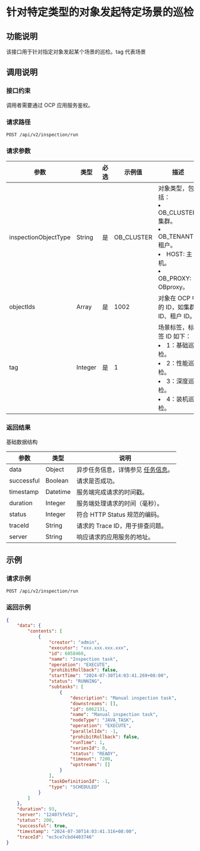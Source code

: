 # 针对特定类型的对象发起特定场景的巡检

## 功能说明

该接口用于针对指定对象发起某个场景的巡检。tag 代表场景

## 调用说明

### 接口约束

调用者需要通过 OCP 应用服务鉴权。

### 请求路径

`POST /api/v2/inspection/run`

### 请求参数

|  参数  |  类型  |  必选  |  示例值  |  描述  |
|--------|--------|--------|----------|--------|
|  inspectionObjectType  |  String  |  是  |  OB_CLUSTER  |  对象类型，包括：<li>OB_CLUSTER: 集群。</li><li>OB_TENANT: 租户。</li><li> HOST: 主机。</li><li> OB_PROXY: OBproxy。</li> |
|  objectIds  |  Array  |  是  |  1002  |  对象在 OCP 中的 ID，如集群 ID、租户 ID。 |
|  tag  |  Integer  |  是  |  1  |  场景标签，标签 ID 如下：<li>1：基础巡检。</li><li>2：性能巡检。</li><li>3：深度巡检。</li><li>4：装机巡检。</li> |

### 返回结果

基础数据结构

|  参数  |  类型  |  说明  |
|--------|--------|--------|
|  data  |  Object  |  异步任务信息，详情参见 [任务信息](../400.task-return-structure.md)。  |
|  successful  |  Boolean |  请求是否成功。 |
|  timestamp |  Datetime  |  服务端完成请求的时间戳。  |
|  duration |  Integer  |  服务端处理请求的时间（毫秒）。  |
|  status |  Integer  |  符合 HTTP Status 规范的编码。  |
|  traceId |  String  |  请求的 Trace ID，用于排查问题。  |
|  server  |  String  |  响应请求的应用服务的地址。  |

## 示例

### 请求示例

`POST /api/v2/inspection/run`

### 返回示例

```JSON
{
    "data": {
        "contents": [
            {
                "creator": "admin",
                "executor": "xxx.xxx.xxx.xxx",
                "id": 6058460,
                "name": "Inspection task",
                "operation": "EXECUTE",
                "prohibitRollback": false,
                "startTime": "2024-07-30T14:03:41.269+08:00",
                "status": "RUNNING",
                "subtasks": [
                    {
                        "description": "Manual inspection task",
                        "downstreams": [],
                        "id": 6062131,
                        "name": "Manual inspection task",
                        "nodeType": "JAVA_TASK",
                        "operation": "EXECUTE",
                        "parallelIdx": -1,
                        "prohibitRollback": false,
                        "runTime": 1,
                        "seriesId": 0,
                        "status": "READY",
                        "timeout": 7200,
                        "upstreams": []
                    }
                ],
                "taskDefinitionId": -1,
                "type": "SCHEDULED"
            }
        ]
    },
    "duration": 93,
    "server": "124075fe52",
    "status": 200,
    "successful": true,
    "timestamp": "2024-07-30T14:03:41.316+08:00",
    "traceId": "ec5ce7cbd4403746"
}
```
